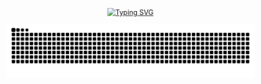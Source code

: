 <div align="center">
  <a href="https://blog.sunguoqi.com/">
    <img src="https://readme-typing-svg.demolab.com?font=Fira+Code&pause=1000&color=024EF7&width=435&lines=昨日之深渊,今日之浅谈;想的是你,放不下的还是你！&center=true&size=27" alt="Typing SVG" />
  </a>
</div>

![](https://raw.githubusercontent.com/HanRuoX/gihubSNK/376efbc256f0269ea59e199759a87d699a25544e/github-contribution-grid-snake.svg)

